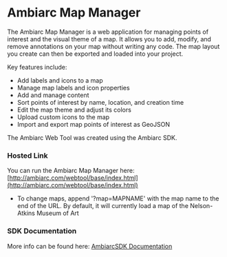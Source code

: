 # Ambiarc Map Manager
The Ambiarc Map Manager is a web application for managing points of interest and the visual theme of a map. It allows you to add, modify, and remove annotations on your map without writing any code. The map layout you create can then be exported and loaded into your project. 

Key features include: 
* Add labels and icons to a map 
* Manage map labels and icon properties 
* Add and manage content
* Sort points of interest by name, location, and creation time
* Edit the map theme and adjust its colors
* Upload custom icons to the map
* Import and export map points of interest as GeoJSON

The Ambiarc Web Tool was created using the Ambiarc SDK.

### Hosted Link
You can run the Ambiarc Map Manager here: [http://ambiarc.com/webtool/base/index.html](http://ambiarc.com/webtool/base/index.html)
* To change maps, append '?map=MAPNAME' with the map name to the end of the URL. By default, it will currently load a map of the Nelson-Atkins Museum of Art

### SDK Documentation
More info can be found here: [AmbiarcSDK Documentation](http://ambiarc.com/documentation.html)
